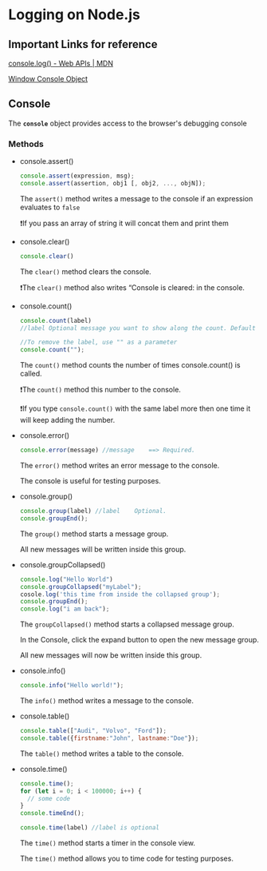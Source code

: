 # Logging on Node.js

## Important Links for reference

[console.log() - Web APIs | MDN](https://developer.mozilla.org/en/docs/Web/API/Console/log)

[Window Console Object](https://www.w3schools.com/jsref/prop_win_console.asp)

## Console

The **`console`** object provides access to the browser's debugging console

### Methods

- console.assert()
    
    ```jsx
    console.assert(expression, msg);
    console.assert(assertion, obj1 [, obj2, ..., objN]);
    ```
    
    The `assert()` method writes a message to the console if an expression evaluates to `false`
    
    ❗If you pass an array of string it will concat them and print them
    
- console.clear()
    
    ```jsx
    console.clear()
    ```
    
    The `clear()` method clears the console.
    
    ❗The `clear()` method also writes “Console is cleared: in the console.
    
- console.count()
    
    ```jsx
    console.count(label)
    //label	Optional message you want to show along the count. Default label is "Default".
    
    //To remove the label, use "" as a parameter
    console.count("");
    ```
    
    The `count()` method counts the number of times console.count() is called.
    
    ❗The `count()` method this number to the console.
    
    ❗If you type `console.count()` with the same label more then one time it will keep adding the number.
    
- console.error()
    
    ```jsx
    console.error(message) //message	==> Required.
    ```
    
    The `error()` method writes an error message to the console.
    
    The console is useful for testing purposes.
    
- console.group()
    
    ```jsx
    console.group(label) //label	Optional.
    console.groupEnd();
    ```
    
    The `group()` method starts a message group.
    
    All new messages will be written inside this group.
    
- console.groupCollapsed()
    
    ```jsx
    console.log("Hello World")
    console.groupCollapsed("myLabel");
    cosole.log('this time from inside the collapsed group');
    console.groupEnd();
    console.log("i am back");
    ```
    
    The `groupCollapsed()` method starts a collapsed message group.
    
    In the Console, click the expand button to open the new message group.
    
    All new messages will now be written inside this group.
    
- console.info()
    
    ```jsx
    console.info("Hello world!");
    ```
    
    The `info()` method writes a message to the console.
    
- console.table()
    
    ```jsx
    console.table(["Audi", "Volvo", "Ford"]);
    console.table({firstname:"John", lastname:"Doe"});
    ```
    
    The `table()` method writes a table to the console.
    
- console.time()
    
    ```jsx
    console.time();
    for (let i = 0; i < 100000; i++) {
      // some code
    }
    console.timeEnd();
    
    console.time(label) //label is optional
    ```
    
    The `time()` method starts a timer in the console view.
    
    The `time()` method allows you to time code for testing purposes.